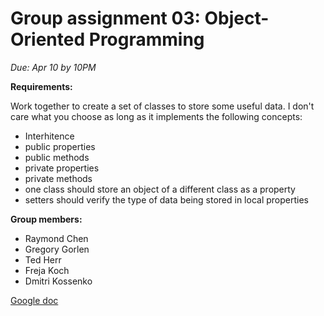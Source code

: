 # Group assignment 03: Object-Oriented Programming
*Due: Apr 10 by 10PM*

**Requirements:**

Work together to create a set of classes to store some useful data.
I don't care what you choose as long as it implements the following concepts:
- Interhitence
- public properties
- public methods
- private properties
- private methods
- one class should store an object of a different class as a property
- setters should verify the type of data being stored in local properties

**Group members:**

- Raymond Chen
- Gregory Gorlen
- Ted Herr
- Freja Koch
- Dmitri Kossenko

[Google doc](https://docs.google.com/document/d/18jMbRGxWR0WVyEJ9hm81uidNXfaCc2lEWzrV5dn-5aw/edit)
